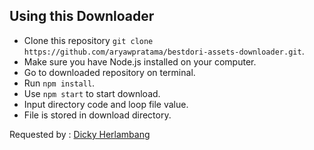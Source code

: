 ## Using this Downloader

- Clone this repository `git clone https://github.com/aryawpratama/bestdori-assets-downloader.git`.
- Make sure you have Node.js installed on your computer.
- Go to downloaded repository on terminal.
- Run `npm install`.
- Use `npm start` to start download.
- Input directory code and loop file value.
- File is stored in download directory.

Requested by : [Dicky Herlambang](https://github.com/Nicklas373)
